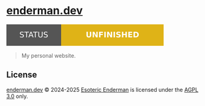 # [enderman.dev][website]

[![Project status: maintained][status]][root]

> My personal website.

## License

[enderman.dev][website] &copy; 2024-2025 [Esoteric Enderman][author] is licensed under the [AGPL 3.0][license] only.

<!-- Link aliases -->

[root]: /

[website]: https://enderman.dev
[author]: https://enderman.dev

<!-- Files -->

[license]: ./LICENSE
[status]: ./assets/images/badges/status.svg
